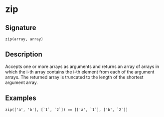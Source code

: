 # zip

## Signature

`zip(array, array)`

## Description

Accepts one or more arrays as arguments and returns an array of arrays in which the i-th array contains the i-th element from each of the argument arrays. The returned array is truncated to the length of the shortest argument array.

## Examples

```
zip(['a', 'b'], [`1`, `2`]) == [['a', `1`], ['b', `2`]]
```
